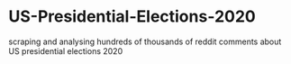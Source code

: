 # US-Presidential-Elections-2020
scraping and analysing hundreds of thousands of reddit comments about US presidential elections 2020 
